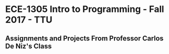# ECE-1305 Intro to Programming - Fall 2017 - TTU

## Assignments and Projects From Professor Carlos De Niz's Class
